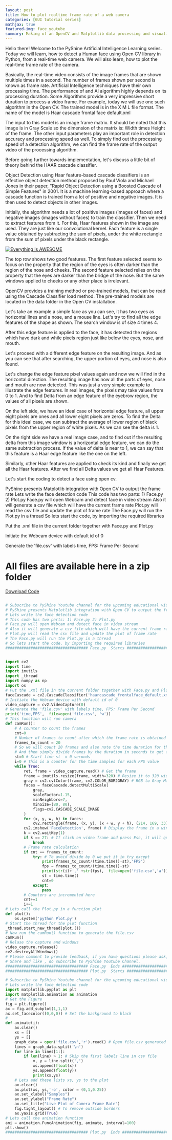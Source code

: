 ```yaml
---
layout: post
title: How to plot realtime frame rate of a web camera 
categories: [GUI tutorial series]
mathjax: true
featured-img: face_youtube
summary: Making of an OpenCV and Matplotlib data processing and visualization in Python
---
```



Hello there! Welcome to the PyShine Artificial Intelligence Learning series. Today we will learn, how to detect a Human face using Open CV library in Python, from a real-time web camera. We will also learn, how to plot the real-time frame rate of the camera.

Basically, the real-time video consists of the image frames that are shown multiple times in a second. The number of frames shown per second is known as frame rate. Artificial Intelligence techniques have their own processing time. The performance of and AI algorithm highly depends on its processing duration. Some Algorithms provide a very impressive short duration to process a video frame. For example, today we will use one such algorithm in the Open CV. The trained model is in the X M L file format. The name of the model is Haar cascade frontal face default.xml

The input to this model is an image frame matrix. It should be noted that this image is in Gray Scale so the dimension of the matrix is: Width times Height of the frame. The other input parameters play an important role in detection accuracy and processing speed as well. To simply find out the processing speed of a detection algorithm, we can find the frame rate of the output video of the processing algorithm.

Before going further towards implementation, let's discuss a little bit of theory behind the HAAR cascade classifier.

 
Object Detection using Haar feature-based cascade classifiers is an effective object detection method proposed by Paul Viola and Michael Jones in their paper, "Rapid Object Detection using a Boosted Cascade of Simple Features" in 2001. It is a machine learning-based approach where a cascade function is trained from a lot of positive and negative images. It is then used to detect objects in other images.

Initially, the algorithm needs a lot of positive images (images of faces) and negative images (images without faces) to train the classifier. Then we need to extract features from it. For this, Haar features shown in the image are used. They are just like our convolutional kernel. Each feature is a single value obtained by subtracting the sum of pixels, under the white rectangle from the sum of pixels under the black rectangle.

[![Everything Is AWESOME](https://github.com/py2ai/py2ai.github.io/blob/master/assets/img/posts/face_youtube.png?raw=true)](https://youtu.be/tN5YbXmLGIE "Everything Is AWESOME")

The top row shows two good features. The first feature selected seems to focus on the property that the region of the eyes is often darker than the region of the nose and cheeks. The second feature selected relies on the property that the eyes are darker than the bridge of the nose. But the same windows applied to cheeks or any other place is irrelevant. 

OpenCV provides a training method or pre-trained models, that can be read using the Cascade Classifier load method. The pre-trained models are located in the data folder in the Open CV installation.

Let's take an example a simple face as you can see, it has two eyes as horizontal lines and a nose, and a mouse line. Let's try to find all the edge features of the shape as shown. The search window is of size 4 times 4. 

After this edge feature is applied to the face, it has detected the regions which have dark and while pixels region just like below the eyes, nose, and mouth.

Let's proceed with a different edge feature on the resulting image. And as you can see that after searching, the upper portion of eyes, and nose is also found.


Let's change the edge feature pixel values again and now we will find in the horizontal direction. The resulting image has now all the parts of eyes, nose and mouth are now detected. This was just a very simple example to illustrate the edge features. In real images, the pixels may take values from 0 to 1. And to find Delta from an edge feature of the eyebrow region, the values of all pixels are shown. 

On the left side, we have an ideal case of horizontal edge feature, all upper eight pixels are ones and all lower eight pixels are zeros. To find the Delta for this ideal case, we can subtract the average of lower region of black pixels from the upper region of white pixels. As we can see the delta is 1. 

On the right side we have a real image case, and to find out if the resulting delta from this image window is a horizontal edge feature, we can do the same subtraction process. If the value of delta is near to 1, we can say that this feature is a Haar edge feature like the one on the left. 

Similarly, other Haar features are applied to check its kind and finally we get all the Haar features. After we find all Delta values we get all Haar Features.


Let's start the coding to detect a face using open cv. 



 PyShine presents Matplotlib integration with Open CV to output the frame rate
 Lets write the face detection code
 This code has two parts: 1) Face.py 2) Plot.py
 Face.py will open Webcam and detect face in video stream
 Also it will generate a csv file which will have the current frame rate
 Plot.py will read the csv file and update the plot of frame rate
 The Face.py will run the Plot.py in a thread
 So lets start the code, by importing the required libraries


Put the .xml file in the current folder together with Face.py and Plot.py

Initiate the Webcam device with default id of 0

Generate the 'file.csv' with labels time, FPS: Frame Per Second


# All files are available here in a zip folder

[Download Code](https://drive.google.com/open?id=1yHu9lMS2sajj1uEmjg5-tTTDF4tt6upI)











```python 

# Subscribe to PyShine Youtube channel for the upcoming educational videos
# PyShine presents Matplotlib integration with Open CV to output the frame rate
# Lets write the face detection code
# This code has two parts: 1) Face.py 2) Plot.py
# Face.py will open Webcam and detect face in video stream
# Also it will generate a csv file which will have the current frame rate
# Plot.py will read the csv file and update the plot of frame rate
# The Face.py will run the Plot.py in a thread
# So lets start the code, by importing the required libraries
#################################### Face.py  Starts ################################################


import cv2
import time
import imutils
import _thread
import numpy as np
import os
# Put the .xml file in the current folder together with Face.py and Plot.py
faceCascade = cv2.CascadeClassifier('haarcascade_frontalface_default.xml')
# Initiate the Webcam device with default id of 0
video_capture = cv2.VideoCapture(0)
# Generate the 'file.csv' with labels time, FPS: Frame Per Second
print('time,FPS',  file=open('file.csv', 'w'))
# This function will run camera 
def camRun():
	# A counter to count the frames
	cnt=0
	# Number of frames to count after which the frame rate is obtained
	frames_to_count = 20
	# So we will count 20 frames and also note the time duration for these 20 frames 
	# And then simply divide frames by the duration in seconds to get frame rate
	st=0 # Start time st  = 0 seconds
	i=0 # This is a counter for the time samples for each FPS value
	while True:
		ret, frame = video_capture.read() # Get the frame 
		frame = imutils.resize(frame, width=320) # Resize it to 320 width , its optional 
		gray = cv2.cvtColor(frame, cv2.COLOR_BGR2GRAY) # RGB to Gray Matrix 
		faces = faceCascade.detectMultiScale(
			gray,
			scaleFactor=1.15,  
			minNeighbors=7, 
			minSize=(80, 80), 
			flags=cv2.CASCADE_SCALE_IMAGE
		)
		for (x, y, w, h) in faces:
			cv2.rectangle(frame, (x, y), (x + w, y + h), (214, 169, 33), 4) # Here we put rectangle on a frame
		cv2.imshow('FaceDetection', frame) # Display the frame in a window named FaceDetection
		k = cv2.waitKey(1) 
		if k == 27: # If click on video frame and press Esc, it will quit
			break
		# Frame rate calculation
		if cnt == frames_to_count:
			try: # To avoid divide by 0 we put it in try except
				print(frames_to_count/(time.time()-st),'FPS') 
				fps = frames_to_count/(time.time()-st) 
				print(str(i)+',' +str(fps),  file=open('file.csv','a')) 
				st = time.time()
				cnt=0
			except:
				pass
		# Counters are incremented here
		cnt+=1
		i+=1
# Lets call the Plot.py in a function plot
def plot():
	os.system('python Plot.py')
# Start the thread for the plot function
_thread.start_new_thread(plot,())
# Now run the camRun() function to generate the file.csv 
camRun()
# Relase the capture and windows
video_capture.release()
cv2.destroyAllWindows() 
# Please comment to provide feedback, if you have questions please ask, and
# Share and like , do subscribe to PyShine Youtube Channel.
#################################### Face.py  Ends ################################################
#################################### Plot.py  Starts ################################################

# Subscribe to PyShine Youtube channel for the upcoming educational videos
# Lets write the face detection code
import matplotlib.pyplot as plt
import matplotlib.animation as animation
# Get the Figure
fig = plt.figure()
ax = fig.add_subplot(1,1,1)
ax.set_facecolor((0,0,0)) # Set the background to black
# 
def animate(i):
	ax.clear()
	xs = []
	ys = []
	graph_data = open('file.csv','r').read() # Open file.csv generated by Face.py
	lines = graph_data.split('\n')
	for line in lines[1:]:
		if len(line) > 1: # Skip the first labels line in csv file
			x, y = line.split(',')
			xs.append(float(x))
			ys.append(float(y))
			print(xs,ys)
	# Lets add these lists xs, ys to the plot		
	ax.clear()
	ax.plot(xs, ys,'-o', color = (0,1,0.25))
	ax.set_xlabel("Samples")
	ax.set_ylabel("Frame Rate")
	ax.set_title("Live Plot of Camera Frame Rate")
	fig.tight_layout() # To remove outside borders
	ax.yaxis.grid(True)
# Lets call the animation function 	
ani = animation.FuncAnimation(fig, animate, interval=100)
plt.show()
#################################### Plot.py  Ends ################################################



```







	

